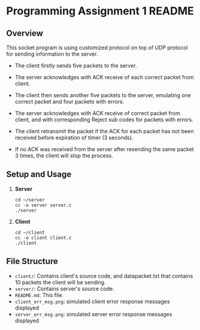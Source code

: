 # Programming Assignment 1 README

## Overview

This socket program is using customized protocol on top of UDP protocol for sending information to the server.

- The client firstly sends five packets to the server.

- The server acknowledges with ACK receive of each correct packet from client.

- The client then sends another five packets to the server, emulating one correct packet and four packets with errors.

- The server acknowledges with ACK receive of correct packet from client, and with corresponding Reject sub codes for packets with errors.

- The client retransmit the packet if the ACK for each packet has not been received before expiration of timer (3 seconds).

- If no ACK was received from the server after resending the same packet 3 times, the client will stop the process.

## Setup and Usage

1. **Server**
   ```
   cd ~/server
   cc -o server server.c
   ./server
   ```

2. **Client**
   ```
   cd ~/client
   cc -o client client.c
   ./client
   ```
## File Structure

- `client/`: Contains client's source code, and datapacket.txt that contains 10 packets the client will be sending.
- `server/`: Contains server's source code.
- `README.md`: This file.
- `client_err_msg.png`: simulated client error response messages displayed
- `server_err_msg.png`: simulated server error response messages displayed
